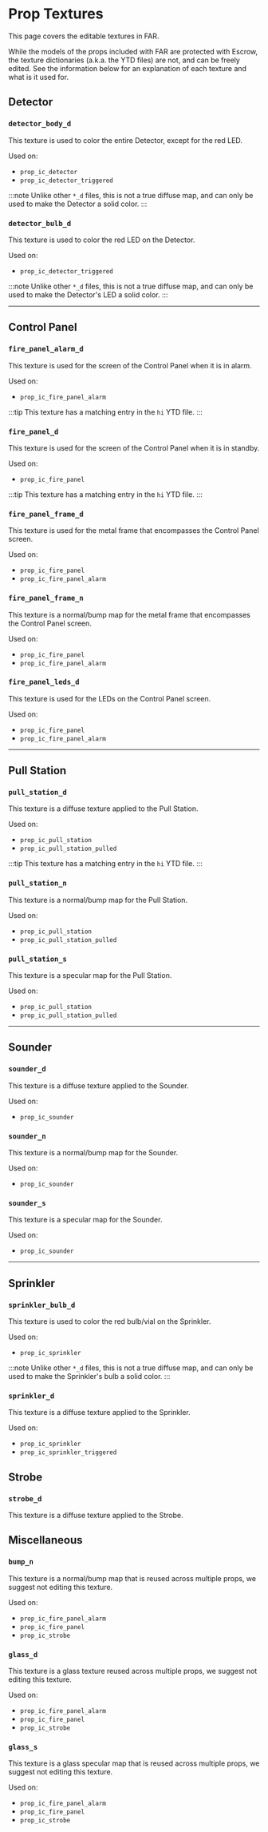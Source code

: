 # Prop Textures

This page covers the editable textures in FAR.

While the models of the props included with FAR are protected with Escrow, the texture dictionaries (a.k.a. the YTD files) are not, and can be freely edited.
See the information below for an explanation of each texture and what is it used for.

## Detector

### `detector_body_d`
This texture is used to color the entire Detector, except for the red LED.

Used on:
- `prop_ic_detector`
- `prop_ic_detector_triggered`

:::note
Unlike other `*_d` files, this is not a true diffuse map, and can only be used to make the Detector a solid color.
:::


### `detector_bulb_d`
This texture is used to color the red LED on the Detector.

Used on:
- `prop_ic_detector_triggered`

:::note
Unlike other `*_d` files, this is not a true diffuse map, and can only be used to make the Detector's LED a solid color.
:::

***

## Control Panel

### `fire_panel_alarm_d`
This texture is used for the screen of the Control Panel when it is in alarm.

Used on:
- `prop_ic_fire_panel_alarm`

:::tip
This texture has a matching entry in the `hi` YTD file.
:::

### `fire_panel_d`
This texture is used for the screen of the Control Panel when it is in standby.

Used on:
- `prop_ic_fire_panel`

:::tip
This texture has a matching entry in the `hi` YTD file.
:::


### `fire_panel_frame_d`
This texture is used for the metal frame that encompasses the Control Panel screen.

Used on:
- `prop_ic_fire_panel`
- `prop_ic_fire_panel_alarm`


### `fire_panel_frame_n`
This texture is a normal/bump map for the metal frame that encompasses the Control Panel screen.

Used on:
- `prop_ic_fire_panel`
- `prop_ic_fire_panel_alarm`


### `fire_panel_leds_d`
This texture is used for the LEDs on the Control Panel screen.

Used on:
- `prop_ic_fire_panel`
- `prop_ic_fire_panel_alarm`

***

## Pull Station

### `pull_station_d`
This texture is a diffuse texture applied to the Pull Station.

Used on:
- `prop_ic_pull_station`
- `prop_ic_pull_station_pulled`

:::tip
This texture has a matching entry in the `hi` YTD file.
:::


### `pull_station_n`
This texture is a normal/bump map for the Pull Station.

Used on:
- `prop_ic_pull_station`
- `prop_ic_pull_station_pulled`


### `pull_station_s`
This texture is a specular map for the Pull Station.

Used on:
- `prop_ic_pull_station`
- `prop_ic_pull_station_pulled`

***

## Sounder

### `sounder_d`
This texture is a diffuse texture applied to the Sounder.

Used on:
- `prop_ic_sounder`


### `sounder_n`
This texture is a normal/bump map for the Sounder.

Used on:
- `prop_ic_sounder`


### `sounder_s`
This texture is a specular map for the Sounder.

Used on:
- `prop_ic_sounder`

***

## Sprinkler

### `sprinkler_bulb_d`
This texture is used to color the red bulb/vial on the Sprinkler.

Used on:
- `prop_ic_sprinkler`

:::note
Unlike other `*_d` files, this is not a true diffuse map, and can only be used to make the Sprinkler's bulb a solid color.
:::

### `sprinkler_d`
This texture is a diffuse texture applied to the Sprinkler.

Used on:
- `prop_ic_sprinkler`
- `prop_ic_sprinkler_triggered`

## Strobe

### `strobe_d`
This texture is a diffuse texture applied to the Strobe.

## Miscellaneous

### `bump_n`
This texture is a normal/bump map that is reused across multiple props, we suggest not editing this texture.

Used on:
- `prop_ic_fire_panel_alarm`
- `prop_ic_fire_panel`
- `prop_ic_strobe`

### `glass_d`
This texture is a glass texture reused across multiple props, we suggest not editing this texture.

Used on:
- `prop_ic_fire_panel_alarm`
- `prop_ic_fire_panel`
- `prop_ic_strobe`

### `glass_s`
This texture is a glass specular map that is reused across multiple props, we suggest not editing this texture.

Used on:
- `prop_ic_fire_panel_alarm`
- `prop_ic_fire_panel`
- `prop_ic_strobe`
